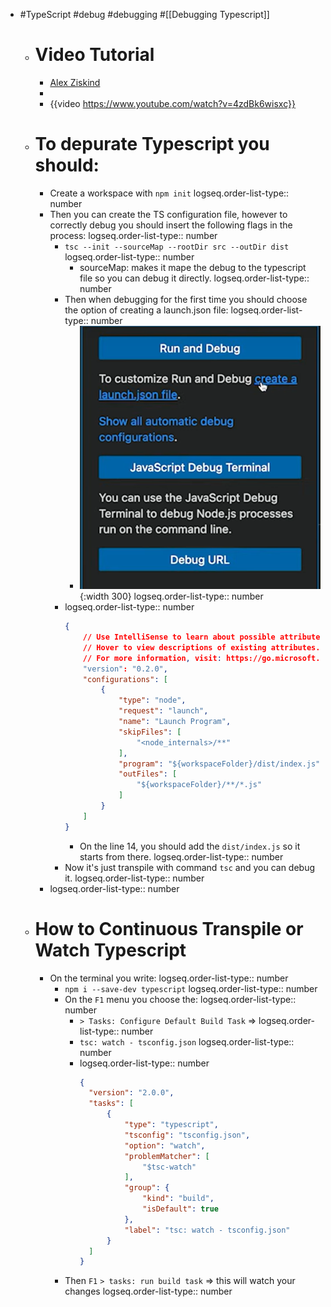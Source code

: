 - #TypeScript #debug #debugging #[[Debugging Typescript]]
	- # Video Tutorial
		- [Alex Ziskind](https://www.youtube.com/@AZisk)
		-
		- {{video https://www.youtube.com/watch?v=4zdBk6wisxc}}
	- # To depurate Typescript you should:
		- Create a workspace with `npm init`
		  logseq.order-list-type:: number
		- Then you can create the TS configuration file, however to correctly debug you should insert the following flags in the process:
		  logseq.order-list-type:: number
			- `tsc --init --sourceMap --rootDir src --outDir dist`
			  logseq.order-list-type:: number
				- sourceMap: makes it mape the debug to the typescript file so you can debug it directly.
				  logseq.order-list-type:: number
			- Then when debugging for the first time you should choose the option of creating a launch.json file:
			  logseq.order-list-type:: number
				- ![image.png](../assets/image_1738070335201_0.png){:width 300}
				  logseq.order-list-type:: number
			- logseq.order-list-type:: number
			  ```json
			  {
			      // Use IntelliSense to learn about possible attributes.
			      // Hover to view descriptions of existing attributes.
			      // For more information, visit: https://go.microsoft.com/fwlink/?linkid=830387
			      "version": "0.2.0",
			      "configurations": [
			          {
			              "type": "node",
			              "request": "launch",
			              "name": "Launch Program",
			              "skipFiles": [
			                  "<node_internals>/**"
			              ],
			              "program": "${workspaceFolder}/dist/index.js",
			              "outFiles": [
			                  "${workspaceFolder}/**/*.js"
			              ]
			          }
			      ]
			  }
			  ```
				- On the line 14, you should add the `dist/index.js` so it starts from there.
				  logseq.order-list-type:: number
			- Now it's just transpile with command `tsc` and you can debug it.
			  logseq.order-list-type:: number
		- logseq.order-list-type:: number
	- # How to Continuous Transpile or Watch Typescript
		- On the terminal you write:
		  logseq.order-list-type:: number
			- `npm i --save-dev typescript`
			  logseq.order-list-type:: number
			- On the `F1` menu you choose the: 
			  logseq.order-list-type:: number
				- `> Tasks: Configure Default Build Task` =>
				  logseq.order-list-type:: number
				- `tsc: watch - tsconfig.json`
				  logseq.order-list-type:: number
				- logseq.order-list-type:: number
				  ```json 
				  {
				  	"version": "2.0.0",
				  	"tasks": [
				  		{
				  			"type": "typescript",
				  			"tsconfig": "tsconfig.json",
				  			"option": "watch",
				  			"problemMatcher": [
				  				"$tsc-watch"
				  			],
				  			"group": {
				  				"kind": "build",
				  				"isDefault": true
				  			},
				  			"label": "tsc: watch - tsconfig.json"
				  		}
				  	]
				  }
				  ```
			- Then `F1` `> tasks: run build task` => this will watch your changes
			  logseq.order-list-type:: number